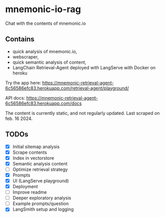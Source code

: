 # mnemonic-io-rag
Chat with the contents of mnemonic.io

## Contains 
* quick analysis of mnemonic.io, 
* webscraper, 
* quick semantic analysis of content, 
* LangChain Retrieval-Agent deployed with LangServe with Docker on heroku

Try the app here: https://mnemonic-retrieval-agent-6c56586efc83.herokuapp.com/retrieval-agent/playground/

API docs: https://mnemonic-retrieval-agent-6c56586efc83.herokuapp.com/docs

The content is currently static, and not regularly updated. Last scraped on feb. 16 2024.

## TODOs

- [x] Initial sitemap analysis
- [x] Scrape contents
- [x] Index in vectorstore
- [x] Semantic analysis content 
- [ ] Optimize retrieval strategy
- [x] Prompts
- [x] UI (LangServe playground)
- [x] Deployment
- [ ] Improve readme
- [ ] Deeper exploratory analysis
- [ ] Example prompts/question
- [x] LangSmith setup and logging
